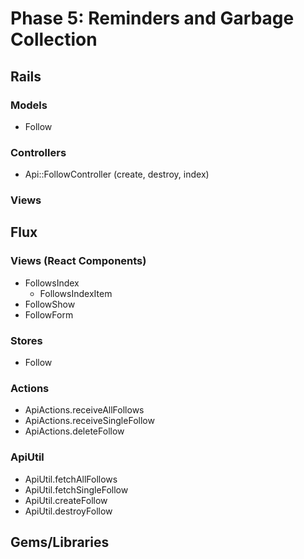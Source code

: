 # Phase 5: Reminders and Garbage Collection

## Rails
### Models
* Follow

### Controllers
* Api::FollowController (create, destroy, index)

### Views

## Flux
### Views (React Components)
* FollowsIndex
  - FollowsIndexItem
* FollowShow
* FollowForm

### Stores
* Follow

### Actions
* ApiActions.receiveAllFollows
* ApiActions.receiveSingleFollow
* ApiActions.deleteFollow

### ApiUtil
* ApiUtil.fetchAllFollows
* ApiUtil.fetchSingleFollow
* ApiUtil.createFollow
* ApiUtil.destroyFollow

## Gems/Libraries
